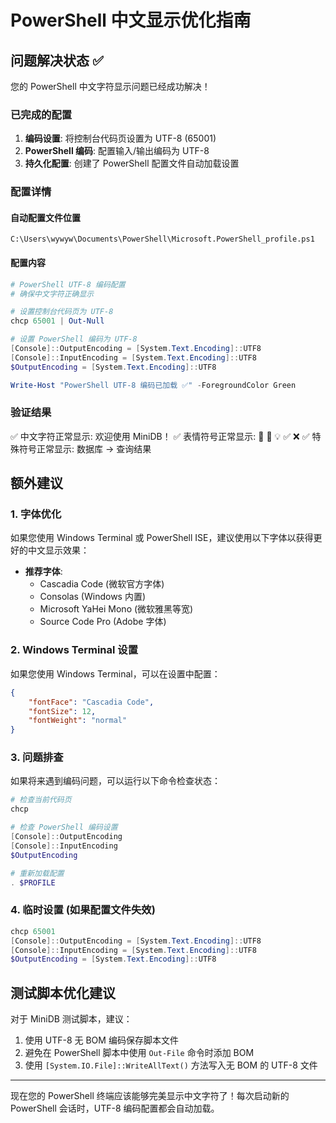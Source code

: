 # PowerShell 中文显示优化指南

## 问题解决状态 ✅

您的 PowerShell 中文字符显示问题已经成功解决！

### 已完成的配置

1. **编码设置**: 将控制台代码页设置为 UTF-8 (65001)
2. **PowerShell 编码**: 配置输入/输出编码为 UTF-8
3. **持久化配置**: 创建了 PowerShell 配置文件自动加载设置

### 配置详情

#### 自动配置文件位置
```
C:\Users\wywyw\Documents\PowerShell\Microsoft.PowerShell_profile.ps1
```

#### 配置内容
```powershell
# PowerShell UTF-8 编码配置
# 确保中文字符正确显示

# 设置控制台代码页为 UTF-8
chcp 65001 | Out-Null

# 设置 PowerShell 编码为 UTF-8
[Console]::OutputEncoding = [System.Text.Encoding]::UTF8
[Console]::InputEncoding = [System.Text.Encoding]::UTF8
$OutputEncoding = [System.Text.Encoding]::UTF8

Write-Host "PowerShell UTF-8 编码已加载 ✅" -ForegroundColor Green
```

### 验证结果

✅ 中文字符正常显示: 欢迎使用 MiniDB！
✅ 表情符号正常显示: 🚀 📝 💡 ✅ ❌
✅ 特殊符号正常显示: 数据库 → 查询结果

## 额外建议

### 1. 字体优化
如果您使用 Windows Terminal 或 PowerShell ISE，建议使用以下字体以获得更好的中文显示效果：
- **推荐字体**: 
  - Cascadia Code (微软官方字体)
  - Consolas (Windows 内置)
  - Microsoft YaHei Mono (微软雅黑等宽)
  - Source Code Pro (Adobe 字体)

### 2. Windows Terminal 设置
如果您使用 Windows Terminal，可以在设置中配置：
```json
{
    "fontFace": "Cascadia Code",
    "fontSize": 12,
    "fontWeight": "normal"
}
```

### 3. 问题排查
如果将来遇到编码问题，可以运行以下命令检查状态：
```powershell
# 检查当前代码页
chcp

# 检查 PowerShell 编码设置
[Console]::OutputEncoding
[Console]::InputEncoding
$OutputEncoding

# 重新加载配置
. $PROFILE
```

### 4. 临时设置 (如果配置文件失效)
```powershell
chcp 65001
[Console]::OutputEncoding = [System.Text.Encoding]::UTF8
[Console]::InputEncoding = [System.Text.Encoding]::UTF8
$OutputEncoding = [System.Text.Encoding]::UTF8
```

## 测试脚本优化建议

对于 MiniDB 测试脚本，建议：
1. 使用 UTF-8 无 BOM 编码保存脚本文件
2. 避免在 PowerShell 脚本中使用 `Out-File` 命令时添加 BOM
3. 使用 `[System.IO.File]::WriteAllText()` 方法写入无 BOM 的 UTF-8 文件

---

现在您的 PowerShell 终端应该能够完美显示中文字符了！每次启动新的 PowerShell 会话时，UTF-8 编码配置都会自动加载。